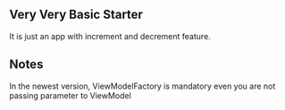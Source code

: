 ## Very Very Basic Starter
It is just an app with increment and decrement feature.

## Notes
In the newest version, ViewModelFactory is mandatory even you are not passing parameter to ViewModel